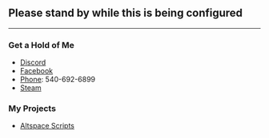 <p>
	<h2>Please stand by while this is being configured</h2>
	<hr />
	<h3>Get a Hold of Me</h3>
	<ul>
		<li><a href="https://discord.gg/689TtFY">Discord</a></li>
		<li><a href="https://www.facebook.com/lunartiger">Facebook</a></li>
		<li><a href="tel:+15406926899">Phone</a>: 540-692-6899</li>
		<li><a href="http://steamcommunity.com/id/lunartiger">Steam</a></li>
	</ul>
	<h3>My Projects</h3>
	<ul>
		<li><a href="https://lunartiger.github.io/AltspaceVR/">Altspace Scripts</a></li>
	</ul>
</p>
